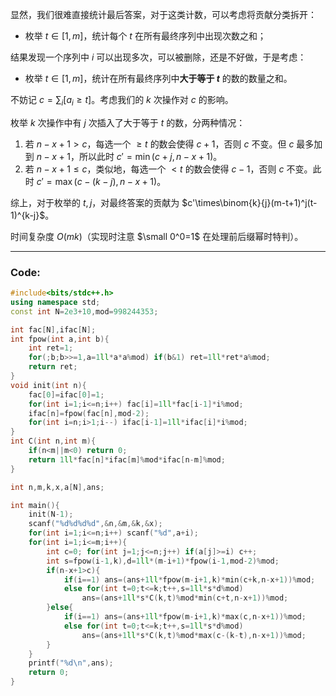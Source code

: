 显然，我们很难直接统计最后答案，对于这类计数，可以考虑将贡献分类拆开：

- 枚举 $t\in[1,m]$，统计每个 $t$ 在所有最终序列中出现次数之和；

结果发现一个序列中 $i$ 可以出现多次，可以被删除，还是不好做，于是考虑：

- 枚举 $t\in[1,m]$，统计在所有最终序列中**大于等于 $t$** 的数的数量之和。

不妨记 $c=\sum_i [a_i\ge t]$。考虑我们的 $k$ 次操作对 $c$ 的影响。

枚举 $k$ 次操作中有 $j$ 次插入了大于等于 $t$ 的数，分两种情况：

1. 若 $n-x+1 >c$，每选一个 $\ge t$ 的数会使得 $c+1$，否则 $c$ 不变。但 $c$ 最多加到 $n-x+1$，所以此时 $c'=\min(c+j,n-x+1)$。
2. 若 $n-x+1\le c$，类似地，每选一个 $<t$ 的数会使得 $c-1$，否则 $c$ 不变。此时 $c'=\max(c-(k-j),n-x+1)$。

综上，对于枚举的 $t,j$，对最终答案的贡献为 $c'\times\binom{k}{j}(m-t+1)^j(t-1)^{k-j}$。

时间复杂度 $O(mk)$（实现时注意 $\small 0^0=1$ 在处理前后缀幂时特判）。

---

### Code:
```cpp
#include<bits/stdc++.h>
using namespace std;
const int N=2e3+10,mod=998244353;

int fac[N],ifac[N];
int fpow(int a,int b){
	int ret=1;
	for(;b;b>>=1,a=1ll*a*a%mod) if(b&1) ret=1ll*ret*a%mod;
	return ret;
}
void init(int n){
	fac[0]=ifac[0]=1;
	for(int i=1;i<=n;i++) fac[i]=1ll*fac[i-1]*i%mod;
	ifac[n]=fpow(fac[n],mod-2);
	for(int i=n;i>1;i--) ifac[i-1]=1ll*ifac[i]*i%mod;
}
int C(int n,int m){
	if(n<m||m<0) return 0;
	return 1ll*fac[n]*ifac[m]%mod*ifac[n-m]%mod;
}

int n,m,k,x,a[N],ans;

int main(){
	init(N-1);
	scanf("%d%d%d%d",&n,&m,&k,&x);
	for(int i=1;i<=n;i++) scanf("%d",a+i);
	for(int i=1;i<=m;i++){
		int c=0; for(int j=1;j<=n;j++) if(a[j]>=i) c++;
		int s=fpow(i-1,k),d=1ll*(m-i+1)*fpow(i-1,mod-2)%mod;
		if(n-x+1>c){
			if(i==1) ans=(ans+1ll*fpow(m-i+1,k)*min(c+k,n-x+1))%mod;
			else for(int t=0;t<=k;t++,s=1ll*s*d%mod)
				ans=(ans+1ll*s*C(k,t)%mod*min(c+t,n-x+1))%mod;
		}else{
			if(i==1) ans=(ans+1ll*fpow(m-i+1,k)*max(c,n-x+1))%mod;
			else for(int t=0;t<=k;t++,s=1ll*s*d%mod)
				ans=(ans+1ll*s*C(k,t)%mod*max(c-(k-t),n-x+1))%mod;
		}
	}
	printf("%d\n",ans);
	return 0;
}
```
